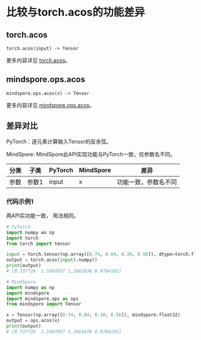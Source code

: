 # 比较与torch.acos的功能差异

## torch.acos

```text
torch.acos(input) -> Tensor
```

更多内容详见 [torch.acos](https://pytorch.org/docs/1.8.1/generated/torch.acos.html)。

## mindspore.ops.acos

```text
mindspore.ops.acos(x) -> Tensor
```

更多内容详见 [mindspore.ops.acos](https://mindspore.cn/docs/zh-CN/master/api_python/ops/mindspore.ops.acos.html)。

## 差异对比

PyTorch：逐元素计算输入Tensor的反余弦。

MindSpore: MindSpore此API实现功能与PyTorch一致，仅参数名不同。

| 分类 | 子类  | PyTorch | MindSpore | 差异                 |
| ---- | ----- | ------- | --------- | -------------------- |
| 参数 | 参数1 | input   | x         | 功能一致，参数名不同 |

### 代码示例1

两API实功能一致， 用法相同。

```python
# PyTorch
import numpy as np
import torch
from torch import tensor

input = torch.tensor(np.array([0.74, 0.04, 0.30, 0.56]), dtype=torch.float32)
output = torch.acos(input).numpy()
print(output)
# [0.737726  1.5307857 1.2661036 0.9764105]

# MindSpore
import numpy as np
import mindspore
import mindspore.ops as ops
from mindspore import Tensor

x = Tensor(np.array([0.74, 0.04, 0.30, 0.56]), mindspore.float32)
output = ops.acos(x)
print(output)
# [0.737726  1.5307857 1.2661036 0.9764105]
```
